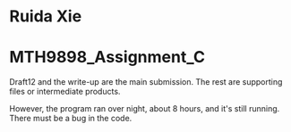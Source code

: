 # Ruida Xie
# MTH9898_Assignment_C


Draft12 and the write-up are the main submission. The rest are supporting files or intermediate products.

However, the program ran over night, about 8 hours, and it's still running. There must be a bug in the code.
